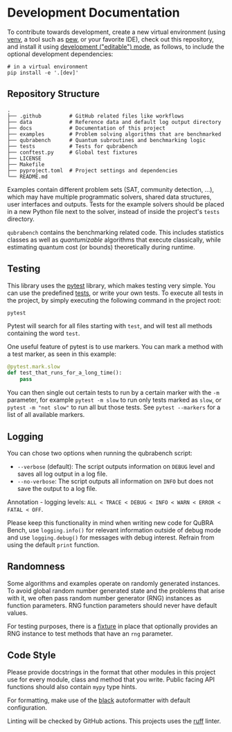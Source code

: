 # Development Documentation

To contribute towards development, create a new virtual environment (using [venv](https://docs.python.org/3/library/venv.html), a tool such as [pew](https://pypi.org/project/pew/), or your favorite IDE), check out this repository, and install it using [development ("editable") mode](https://setuptools.pypa.io/en/latest/userguide/development_mode.html), as follows, to include the optional development dependencies:

```shell
# in a virtual environment
pip install -e '.[dev]'
```

## Repository Structure

```
.
├── .github         # GitHub related files like workflows
├── data            # Reference data and default log output directory
├── docs            # Documentation of this project
├── examples        # Problem solving algorithms that are benchmarked
├── qubrabench      # Quantum subroutines and benchmarking logic
├── tests           # Tests for qubrabench
├── conftest.py     # Global test fixtures
├── LICENSE
├── Makefile
├── pyproject.toml  # Project settings and dependencies
└── README.md
```

Examples contain different problem sets (SAT, community detection, ...), which may have multiple programmatic solvers, shared data structures, user interfaces and outputs.
Tests for the example solvers should be placed in a new Python file next to the solver, instead of inside the project's `tests` directory.

`qubrabench` contains the benchmarking related code.
This includes statistics classes as well as _quantumizable_ algorithms that execute classically, while estimating quantum cost (or bounds) theoretically during runtime.


## Testing

This library uses the [pytest](https://docs.pytest.org/) library, which makes testing very simple.
You can use the predefined [tests](tests), or write your own tests.
To execute all tests in the project, by simply executing the following command in the project root:

```shell
pytest
```

Pytest will search for all files starting with `test`, and will test all methods containing the word `test`.

One useful feature of pytest is to use markers. You can mark a method with a test marker, as seen in this example:

```python
@pytest.mark.slow
def test_that_runs_for_a_long_time():
    pass
```

You can then single out certain tests to run by a certain marker with the `-m` parameter, for example `pytest -m slow` to run only tests marked as `slow`, or `pytest -m "not slow"` to run all but those tests.
See `pytest --markers` for a list of all available markers.

## Logging

You can chose two options when running the qubrabench script:

- `--verbose` (default): The script outputs information on `DEBUG` level and saves all log output in a log file.
- `--no-verbose`: The script outputs all information on `INFO` but does not save the output to a log file.

Annotation - logging levels: `ALL < TRACE < DEBUG < INFO < WARN < ERROR < FATAL < OFF`.

Please keep this functionality in mind when writing new code for QuBRA Bench, use `logging.info()` for relevant information outside of debug mode and use `logging.debug()` for messages with debug interest.
Refrain from using the default `print` function.

## Randomness

Some algorithms and examples operate on randomly generated instances.
To avoid global random number generated state and the problems that arise with it, we often pass random number generator (RNG) instances as function parameters.
RNG function parameters should never have default values.

For testing purposes, there is a [fixture](conftest.py) in place that optionally provides an RNG instance to test methods that have an `rng` parameter.

## Code Style

Please provide docstrings in the format that other modules in this project use for every module, class and method that you write. Public facing API functions should also contain `mypy` type hints.

For formatting, make use of the [black](https://black.readthedocs.io/en/stable/) autoformatter with default configuration.

Linting will be checked by GitHub actions.
This projects uses the [ruff](https://beta.ruff.rs/docs/) linter. 
